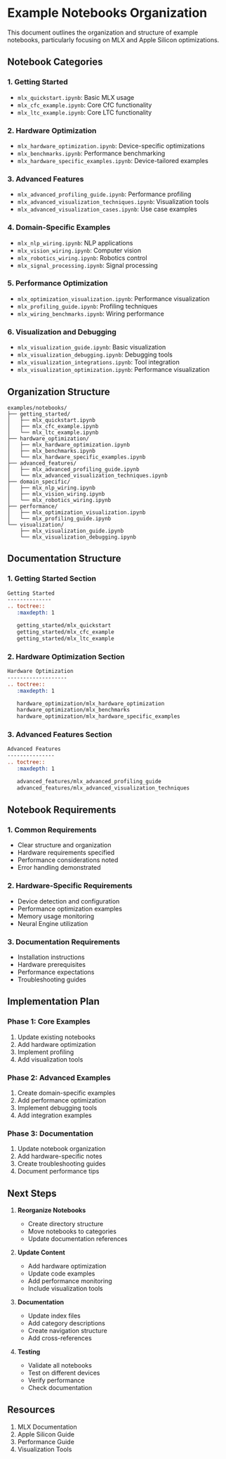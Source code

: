 # Example Notebooks Organization

This document outlines the organization and structure of example notebooks, particularly focusing on MLX and Apple Silicon optimizations.

## Notebook Categories

### 1. Getting Started
- `mlx_quickstart.ipynb`: Basic MLX usage
- `mlx_cfc_example.ipynb`: Core CfC functionality
- `mlx_ltc_example.ipynb`: Core LTC functionality

### 2. Hardware Optimization
- `mlx_hardware_optimization.ipynb`: Device-specific optimizations
- `mlx_benchmarks.ipynb`: Performance benchmarking
- `mlx_hardware_specific_examples.ipynb`: Device-tailored examples

### 3. Advanced Features
- `mlx_advanced_profiling_guide.ipynb`: Performance profiling
- `mlx_advanced_visualization_techniques.ipynb`: Visualization tools
- `mlx_advanced_visualization_cases.ipynb`: Use case examples

### 4. Domain-Specific Examples
- `mlx_nlp_wiring.ipynb`: NLP applications
- `mlx_vision_wiring.ipynb`: Computer vision
- `mlx_robotics_wiring.ipynb`: Robotics control
- `mlx_signal_processing.ipynb`: Signal processing

### 5. Performance Optimization
- `mlx_optimization_visualization.ipynb`: Performance visualization
- `mlx_profiling_guide.ipynb`: Profiling techniques
- `mlx_wiring_benchmarks.ipynb`: Wiring performance

### 6. Visualization and Debugging
- `mlx_visualization_guide.ipynb`: Basic visualization
- `mlx_visualization_debugging.ipynb`: Debugging tools
- `mlx_visualization_integrations.ipynb`: Tool integration
- `mlx_visualization_optimization.ipynb`: Performance visualization

## Organization Structure

```
examples/notebooks/
├── getting_started/
│   ├── mlx_quickstart.ipynb
│   ├── mlx_cfc_example.ipynb
│   └── mlx_ltc_example.ipynb
├── hardware_optimization/
│   ├── mlx_hardware_optimization.ipynb
│   ├── mlx_benchmarks.ipynb
│   └── mlx_hardware_specific_examples.ipynb
├── advanced_features/
│   ├── mlx_advanced_profiling_guide.ipynb
│   └── mlx_advanced_visualization_techniques.ipynb
├── domain_specific/
│   ├── mlx_nlp_wiring.ipynb
│   ├── mlx_vision_wiring.ipynb
│   └── mlx_robotics_wiring.ipynb
├── performance/
│   ├── mlx_optimization_visualization.ipynb
│   └── mlx_profiling_guide.ipynb
└── visualization/
    ├── mlx_visualization_guide.ipynb
    └── mlx_visualization_debugging.ipynb
```

## Documentation Structure

### 1. Getting Started Section
```rst
Getting Started
--------------
.. toctree::
   :maxdepth: 1

   getting_started/mlx_quickstart
   getting_started/mlx_cfc_example
   getting_started/mlx_ltc_example
```

### 2. Hardware Optimization Section
```rst
Hardware Optimization
-------------------
.. toctree::
   :maxdepth: 1

   hardware_optimization/mlx_hardware_optimization
   hardware_optimization/mlx_benchmarks
   hardware_optimization/mlx_hardware_specific_examples
```

### 3. Advanced Features Section
```rst
Advanced Features
---------------
.. toctree::
   :maxdepth: 1

   advanced_features/mlx_advanced_profiling_guide
   advanced_features/mlx_advanced_visualization_techniques
```

## Notebook Requirements

### 1. Common Requirements
- Clear structure and organization
- Hardware requirements specified
- Performance considerations noted
- Error handling demonstrated

### 2. Hardware-Specific Requirements
- Device detection and configuration
- Performance optimization examples
- Memory usage monitoring
- Neural Engine utilization

### 3. Documentation Requirements
- Installation instructions
- Hardware prerequisites
- Performance expectations
- Troubleshooting guides

## Implementation Plan

### Phase 1: Core Examples
1. Update existing notebooks
2. Add hardware optimization
3. Implement profiling
4. Add visualization tools

### Phase 2: Advanced Examples
1. Create domain-specific examples
2. Add performance optimization
3. Implement debugging tools
4. Add integration examples

### Phase 3: Documentation
1. Update notebook organization
2. Add hardware-specific notes
3. Create troubleshooting guides
4. Document performance tips

## Next Steps

1. **Reorganize Notebooks**
   - Create directory structure
   - Move notebooks to categories
   - Update documentation references

2. **Update Content**
   - Add hardware optimization
   - Update code examples
   - Add performance monitoring
   - Include visualization tools

3. **Documentation**
   - Update index files
   - Add category descriptions
   - Create navigation structure
   - Add cross-references

4. **Testing**
   - Validate all notebooks
   - Test on different devices
   - Verify performance
   - Check documentation

## Resources

1. MLX Documentation
2. Apple Silicon Guide
3. Performance Guide
4. Visualization Tools